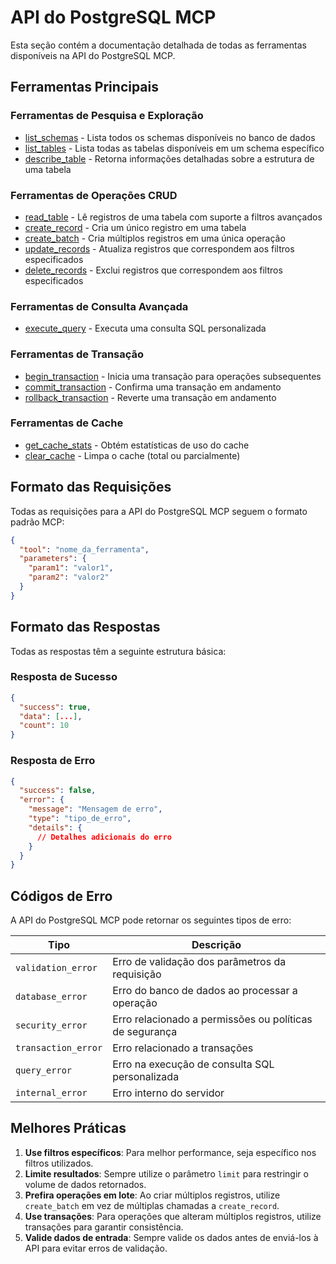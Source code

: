 # API do PostgreSQL MCP

Esta seção contém a documentação detalhada de todas as ferramentas disponíveis na API do PostgreSQL MCP.

## Ferramentas Principais

### Ferramentas de Pesquisa e Exploração
- [list_schemas](./list_schemas.md) - Lista todos os schemas disponíveis no banco de dados
- [list_tables](./list_tables.md) - Lista todas as tabelas disponíveis em um schema específico
- [describe_table](./describe_table.md) - Retorna informações detalhadas sobre a estrutura de uma tabela

### Ferramentas de Operações CRUD
- [read_table](./read_table.md) - Lê registros de uma tabela com suporte a filtros avançados
- [create_record](./create_record.md) - Cria um único registro em uma tabela
- [create_batch](./create_batch.md) - Cria múltiplos registros em uma única operação
- [update_records](./update_records.md) - Atualiza registros que correspondem aos filtros especificados
- [delete_records](./delete_records.md) - Exclui registros que correspondem aos filtros especificados

### Ferramentas de Consulta Avançada
- [execute_query](./execute_query.md) - Executa uma consulta SQL personalizada

### Ferramentas de Transação
- [begin_transaction](./begin_transaction.md) - Inicia uma transação para operações subsequentes
- [commit_transaction](./commit_transaction.md) - Confirma uma transação em andamento
- [rollback_transaction](./rollback_transaction.md) - Reverte uma transação em andamento

### Ferramentas de Cache
- [get_cache_stats](./get_cache_stats.md) - Obtém estatísticas de uso do cache
- [clear_cache](./clear_cache.md) - Limpa o cache (total ou parcialmente)

## Formato das Requisições

Todas as requisições para a API do PostgreSQL MCP seguem o formato padrão MCP:

```json
{
  "tool": "nome_da_ferramenta",
  "parameters": {
    "param1": "valor1",
    "param2": "valor2"
  }
}
```

## Formato das Respostas

Todas as respostas têm a seguinte estrutura básica:

### Resposta de Sucesso

```json
{
  "success": true,
  "data": [...],
  "count": 10
}
```

### Resposta de Erro

```json
{
  "success": false,
  "error": {
    "message": "Mensagem de erro",
    "type": "tipo_de_erro",
    "details": {
      // Detalhes adicionais do erro
    }
  }
}
```

## Códigos de Erro

A API do PostgreSQL MCP pode retornar os seguintes tipos de erro:

| Tipo | Descrição |
|------|-----------|
| `validation_error` | Erro de validação dos parâmetros da requisição |
| `database_error` | Erro do banco de dados ao processar a operação |
| `security_error` | Erro relacionado a permissões ou políticas de segurança |
| `transaction_error` | Erro relacionado a transações |
| `query_error` | Erro na execução de consulta SQL personalizada |
| `internal_error` | Erro interno do servidor |

## Melhores Práticas

1. **Use filtros específicos**: Para melhor performance, seja específico nos filtros utilizados.
2. **Limite resultados**: Sempre utilize o parâmetro `limit` para restringir o volume de dados retornados.
3. **Prefira operações em lote**: Ao criar múltiplos registros, utilize `create_batch` em vez de múltiplas chamadas a `create_record`.
4. **Use transações**: Para operações que alteram múltiplos registros, utilize transações para garantir consistência.
5. **Valide dados de entrada**: Sempre valide os dados antes de enviá-los à API para evitar erros de validação.